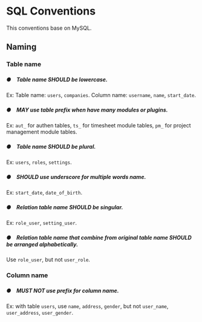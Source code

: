 # SQL Conventions

This conventions base on MySQL.

## Naming  

### Table name

##### ●　Table name SHOULD be lowercase.

Ex: Table name: `users`, `companies`. Column name: `username`, `name`, `start_date`.

##### ●　MAY use table prefix when have many modules or plugins.

Ex: `aut_` for authen tables, `ts_` for timesheet module tables, `pm_` for project management module tables.

##### ●　Table name SHOULD be plural.

Ex: `users`, `roles`, `settings`.

##### ●　SHOULD use underscore for multiple words name.

Ex: `start_date`, `date_of_birth`.

##### ●　Relation table name SHOULD be singular.

Ex: `role_user`, `setting_user`.

##### ●　Relation table name that combine from original table name SHOULD be arranged alphabetically.

Use `role_user`, but not `user_role`.


### Column name

##### ●　MUST NOT use prefix for column name.

Ex: with table `users`, use `name`, `address`, `gender`, but not `user_name`, `user_address`, `user_gender`.
